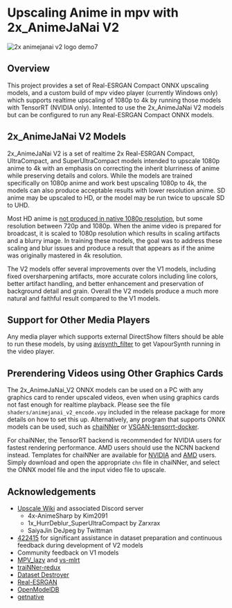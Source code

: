 # Upscaling Anime in mpv with 2x_AnimeJaNai V2

![2x animejanai v2 logo demo7](https://github.com/the-database/mpv-upscale-2x_animejanai/assets/25811902/7f293066-ece0-4c4b-b12c-a49cb95680b7)

## Overview
This project provides a set of Real-ESRGAN Compact ONNX upscaling models, and a custom build of mpv video player (currently Windows only) which supports realtime upscaling of 1080p to 4k by running those models with TensorRT (NVIDIA only). Intented to use the 2x_AnimeJaNai V2 models but can be configured to run any Real-ESRGAN Compact ONNX models. 

## 2x_AnimeJaNai V2 Models
2x_AnimeJaNai V2 is a set of realtime 2x Real-ESRGAN Compact, UltraCompact, and SuperUltraCompact models intended to upscale 1080p anime to 4k with an emphasis on correcting the inherit blurriness of anime while preserving details and colors. While the models are trained specifically on 1080p anime and work best upscaling 1080p to 4k, the models can also produce acceptable results with lower resolution anime. SD anime may be upscaled to HD, or the model may be run twice to upscale SD to UHD.

Most HD anime is [not produced in native 1080p resolution](https://guide.encode.moe/encoding/descaling.html), but some resolution between 720p and 1080p. When the anime video is prepared for broadcast, it is scaled to 1080p resolution which results in scaling artifacts and a blurry image. In training these models, the goal was to address these scaling and blur issues and produce a result that appears as if the anime was originally mastered in 4k resolution.

The V2 models offer several improvements over the V1 models, including fixed oversharpening artifacts, more accurate colors including line colors, better artifact handling, and better enhancement and preservation of background detail and grain. Overall the V2 models produce a much more natural and faithful result compared to the V1 models. 


## Support for Other Media Players
Any media player which supports external DirectShow filters should be able to run these models, by using [avisynth_filter](https://github.com/CrendKing/avisynth_filter) to get VapourSynth running in the video player. 

## Prerendering Videos using Other Graphics Cards
The 2x_AnimeJaNai_V2 ONNX models can be used on a PC with any graphics card to render upscaled videos, even when using graphics cards not fast enough for realtime playback. Please see the file `shaders/animejanai_v2_encode.vpy` included in the release package for more details on how to set this up. Alternatively, any program that supports ONNX models can be used, such as [chaiNNer](https://github.com/chaiNNer-org/chaiNNer) or [VSGAN-tensorrt-docker](https://github.com/styler00dollar/VSGAN-tensorrt-docker).

For chaiNNer, the TensorRT backend is recommended for NVIDIA users for fastest rendering performance. AMD users should use the NCNN backend instead. Templates for chaiNNer are available for [NVIDIA](animejanai-nvidia.chn?raw=1) and [AMD](animejanai-amd.chn?raw=1) users. Simply download and open the appropriate `chn` file in chaiNNer, and select the ONNX model file and the input video file to upscale. 

## Acknowledgements
- [Upscale Wiki](https://upscale.wiki/wiki/Main_Page) and associated Discord server
  - 4x-AnimeSharp by Kim2091
  - 1x_HurrDeblur_SuperUltraCompact by Zarxrax
  - SaiyaJin DeJpeg by Twittman
- [422415](https://github.com/422415) for significant assistance in dataset preparation and continuous feedback during development of V2 models
- Community feedback on V1 models
- [MPV_lazy](https://github.com/hooke007/MPV_lazy) and [vs-mlrt](https://github.com/AmusementClub/vs-mlrt)
- [traiNNer-redux](https://github.com/joeyballentine/traiNNer-redux)
- [Dataset Destroyer](https://github.com/Kim2091/helpful-scripts/tree/main/Dataset%20Destroyer)
- [Real-ESRGAN](https://github.com/xinntao/Real-ESRGAN)
- [OpenModelDB](https://openmodeldb.info/)
- [getnative](https://github.com/Infiziert90/getnative)
